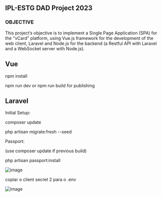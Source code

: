 ## IPL-ESTG DAD Project 2023
### OBJECTIVE
This project’s objective is to implement a Single Page Application (SPA) for the "vCard"
platform, using Vue.js framework for the development of the web client, Laravel and Node.js for
the backend (a Restful API with Laravel and a WebSocket server with Node.js).

## Vue
npm install 

npm run dev or npm run build for publishing

## Laravel

Initial Setup:

composer update

php artisan migrate:fresh --seed


Passport:

(use composer update if previous build)

php artisan passport:install


![image](https://github.com/miguelpalberto/DADProject/assets/96576701/fce8cef5-e4f6-48a2-88c3-22d1fa80ffe0)

copiar o client secret 2 para o .env


![image](https://github.com/miguelpalberto/DADProject/assets/96576701/7e8d0642-4f58-4f95-9a11-cc3114694fda)

